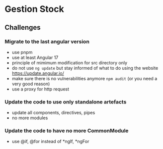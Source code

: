 # Gestion Stock

## Challenges

### Migrate to the last angular version

- use pnpm
- use at least Angular 17
- principle of mimimum modification for src directory only
- do not use `ng update` but stay informed of what to do using the website https://update.angular.io/
- make sure there is no vulnerabilities anymore `npm audit` (or you need a very good reason)
- use a proxy for http request

### Update the code to use only standalone artefacts

- update all components, directives, pipes
- no more modules

### Update the code to have no more CommonModule

- use @if, @for instead of *ngIf, *ngFor
